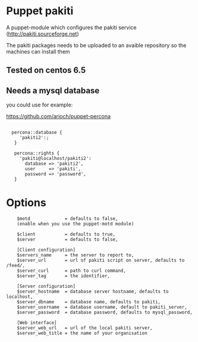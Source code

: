 # Puppet pakiti

A puppet-module which configures the pakiti service (http://pakiti.sourceforge.net)

The pakiti packages needs to be uploaded to an avaible repository so the machines can install them

## Tested on centos 6.5

## Needs a mysql database

you could use for example:

https://github.com/arioch/puppet-percona

```puppet

  percona::database {
     'pakiti2':;
   }

   percona::rights {
     'pakiti@localhost/pakiti2':
       database => 'pakiti2',
       user     => 'pakiti',
       password => 'password',
   }
```

# Options

```puppet
	$motd             = defaults to false,
	(enable when you use the puppet-motd module)

	$client           = defaults to true,
	$server           = defaults to false,

	[Client configuration]
	$servers_name     = the server to report to,
	$server_url       = url of pakiti script on server, defaults to /feed/,
	$server_curl	  = path to curl command,
	$server_tag       = the identifier,

	[Server configuration]
	$server_hostname  = database server hostname, defaults to localhost,
	$server_dbname    = database name, defaults to pakiti,
	$server_username  = database username, default to pakiti_server,
	$server_password  = database password, defaults to mysql_password,

	[Web interface]
	$server_web_url   = url of the local pakiti server,
	$server_web_title = the name of your organisation
```

